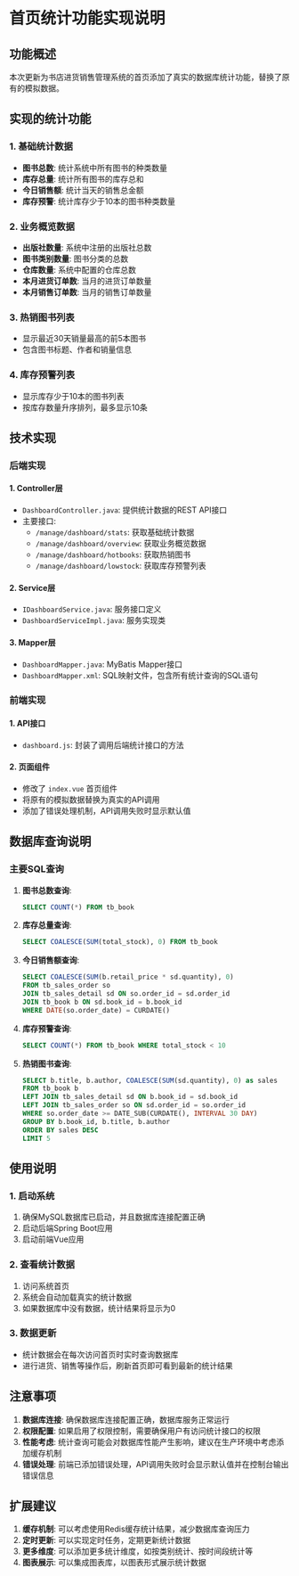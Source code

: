 # 首页统计功能实现说明

## 功能概述

本次更新为书店进货销售管理系统的首页添加了真实的数据库统计功能，替换了原有的模拟数据。

## 实现的统计功能

### 1. 基础统计数据
- **图书总数**: 统计系统中所有图书的种类数量
- **库存总量**: 统计所有图书的库存总和
- **今日销售额**: 统计当天的销售总金额
- **库存预警**: 统计库存少于10本的图书种类数量

### 2. 业务概览数据
- **出版社数量**: 系统中注册的出版社总数
- **图书类别数量**: 图书分类的总数
- **仓库数量**: 系统中配置的仓库总数
- **本月进货订单数**: 当月的进货订单数量
- **本月销售订单数**: 当月的销售订单数量

### 3. 热销图书列表
- 显示最近30天销量最高的前5本图书
- 包含图书标题、作者和销量信息

### 4. 库存预警列表
- 显示库存少于10本的图书列表
- 按库存数量升序排列，最多显示10条

## 技术实现

### 后端实现

#### 1. Controller层
- `DashboardController.java`: 提供统计数据的REST API接口
- 主要接口:
  - `/manage/dashboard/stats`: 获取基础统计数据
  - `/manage/dashboard/overview`: 获取业务概览数据
  - `/manage/dashboard/hotbooks`: 获取热销图书
  - `/manage/dashboard/lowstock`: 获取库存预警列表

#### 2. Service层
- `IDashboardService.java`: 服务接口定义
- `DashboardServiceImpl.java`: 服务实现类

#### 3. Mapper层
- `DashboardMapper.java`: MyBatis Mapper接口
- `DashboardMapper.xml`: SQL映射文件，包含所有统计查询的SQL语句

### 前端实现

#### 1. API接口
- `dashboard.js`: 封装了调用后端统计接口的方法

#### 2. 页面组件
- 修改了 `index.vue` 首页组件
- 将原有的模拟数据替换为真实的API调用
- 添加了错误处理机制，API调用失败时显示默认值

## 数据库查询说明

### 主要SQL查询

1. **图书总数查询**:
   ```sql
   SELECT COUNT(*) FROM tb_book
   ```

2. **库存总量查询**:
   ```sql
   SELECT COALESCE(SUM(total_stock), 0) FROM tb_book
   ```

3. **今日销售额查询**:
   ```sql
   SELECT COALESCE(SUM(b.retail_price * sd.quantity), 0)
   FROM tb_sales_order so
   JOIN tb_sales_detail sd ON so.order_id = sd.order_id
   JOIN tb_book b ON sd.book_id = b.book_id
   WHERE DATE(so.order_date) = CURDATE()
   ```

4. **库存预警查询**:
   ```sql
   SELECT COUNT(*) FROM tb_book WHERE total_stock < 10
   ```

5. **热销图书查询**:
   ```sql
   SELECT b.title, b.author, COALESCE(SUM(sd.quantity), 0) as sales
   FROM tb_book b
   LEFT JOIN tb_sales_detail sd ON b.book_id = sd.book_id
   LEFT JOIN tb_sales_order so ON sd.order_id = so.order_id
   WHERE so.order_date >= DATE_SUB(CURDATE(), INTERVAL 30 DAY)
   GROUP BY b.book_id, b.title, b.author
   ORDER BY sales DESC
   LIMIT 5
   ```

## 使用说明

### 1. 启动系统
1. 确保MySQL数据库已启动，并且数据库连接配置正确
2. 启动后端Spring Boot应用
3. 启动前端Vue应用

### 2. 查看统计数据
1. 访问系统首页
2. 系统会自动加载真实的统计数据
3. 如果数据库中没有数据，统计结果将显示为0

### 3. 数据更新
- 统计数据会在每次访问首页时实时查询数据库
- 进行进货、销售等操作后，刷新首页即可看到最新的统计结果

## 注意事项

1. **数据库连接**: 确保数据库连接配置正确，数据库服务正常运行
2. **权限配置**: 如果启用了权限控制，需要确保用户有访问统计接口的权限
3. **性能考虑**: 统计查询可能会对数据库性能产生影响，建议在生产环境中考虑添加缓存机制
4. **错误处理**: 前端已添加错误处理，API调用失败时会显示默认值并在控制台输出错误信息

## 扩展建议

1. **缓存机制**: 可以考虑使用Redis缓存统计结果，减少数据库查询压力
2. **定时更新**: 可以实现定时任务，定期更新统计数据
3. **更多维度**: 可以添加更多统计维度，如按类别统计、按时间段统计等
4. **图表展示**: 可以集成图表库，以图表形式展示统计数据
